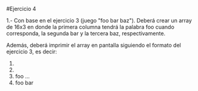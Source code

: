 #Ejercicio 4

1.- Con base en el ejercicio 3 (juego "foo bar baz"). Deberá crear un array de 16x3 en donde la primera columna tendrá la palabra foo cuando corresponda, la segunda bar y la tercera baz, respectivamente.

Además, deberá imprimir el array en pantalla siguiendo el formato del ejercicio 3, es decir:

1. 
2. 
3. foo
...
15. foo bar
